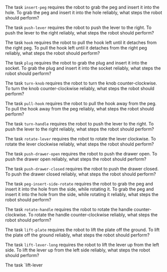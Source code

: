 
    

The task `insert-peg` requires the robot to grab the peg and insert it into the hole.
To grab the peg and insert it into the hole reliably, what steps the robot should perform?
    

The task `push-lever` requires the robot to push the lever to the right.
To push the lever to the right reliably, what steps the robot should perform?
    

The task `hook` requires the robot to pull the hook left until it detaches from the right peg.
To pull the hook left until it detaches from the right peg reliably, what steps the robot should perform?
    

The task `plug` requires the robot to grab the plug and insert it into the socket.
To grab the plug and insert it into the socket reliably, what steps the robot should perform?
    

The task `turn-knob` requires the robot to turn the knob counter-clockwise.
To turn the knob counter-clockwise reliably, what steps the robot should perform?
    

The task `pull-hook` requires the robot to pull the hook away from the peg.
To pull the hook away from the peg reliably, what steps the robot should perform?
    

The task `turn-handle` requires the robot to push the lever to the right.
To push the lever to the right reliably, what steps the robot should perform?
    

The task `rotate-lever` requires the robot to rotate the lever clockwise.
To rotate the lever clockwise reliably, what steps the robot should perform?
    

The task `push-drawer-open` requires the robot to push the drawer open.
To push the drawer open reliably, what steps the robot should perform?
    

The task `push-drawer-closed` requires the robot to push the drawer closed.
To push the drawer closed reliably, what steps the robot should perform?
    

The task `peg-insert-side-rotate` requires the robot to grab the peg and insert it into the hole from the side, while rotating it.
To grab the peg and insert it into the hole from the side, while rotating it reliably, what steps the robot should perform?
    

The task `rotate-handle` requires the robot to rotate the handle counter-clockwise.
To rotate the handle counter-clockwise reliably, what steps the robot should perform?
    

The task `lift-plate` requires the robot to lift the plate off the ground.
To lift the plate off the ground reliably, what steps the robot should perform?
    

The task `lift-lever-long` requires the robot to lift the lever up from the left side.
To lift the lever up from the left side reliably, what steps the robot should perform?
    

The task `lift-lever